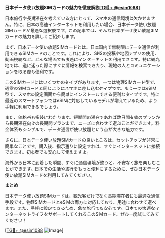 **日本データ使い放題SIMカードの魅力を徹底解説[[TG💪+ @esim1088](https://t.me/s/esim1088)]**

日本旅行や長期滞在を考えている方にとって、スマホの通信環境は欠かせません。特に、日本の高速インターネットを利用したい場合、日本データ使い放題SIMカードが最適な選択肢です。この記事では、そんな日本データ使い放題SIMカードの魅力を詳しくご紹介します。

まず、日本データ使い放題SIMカードとは、日本国内で無制限にデータ通信が利用できるSIMカードのことです。これにより、SNSの投稿や地図アプリの使用、動画視聴など、どんな場面でも快適にインターネットを利用できます。特に観光地では、道に迷った際にすぐに情報を検索できたり、現地の人とコミュニケーションを取る際も便利です。

このSIMカードにはいくつかのタイプがあります。一つは物理SIMカード型で、通常のSIMカードと同じようにスマホに差し込むタイプです。もう一つはeSIM型で、スマホの設定画面から簡単にインストールできる便利なタイプです。特に最近のスマートフォンではeSIMに対応しているモデルが増えているため、より手軽に利用できるでしょう。

また、価格帯も多岐にわたります。短期間の滞在であれば数日間有効のプランから長期滞在向けの長期間プランまで、ニーズに合わせて選ぶことができます。料金体系もシンプルで、データ通信が使い放題という点が大きな魅力です。

さらに、日本データ使い放題SIMカードの良いところは、セットアップが非常に簡単なことです。購入後、指示通りに設定すれば、すぐにインターネットに接続できます。初心者でも安心して使えますよ。

海外から日本に到着した瞬間、すぐに通信環境が整うと、不安なく旅を楽しむことができます。日本での生活や旅行をもっと便利にするために、ぜひ日本データ使い放題SIMカードを利用してみてください。

**まとめ**

日本データ使い放題SIMカードは、観光客だけでなく長期滞在者にも最適な通信手段です。物理SIMカードとeSIMの両方に対応しており、用途に合わせて選べます。また、手軽に設定できるため、急な旅行でも安心です。日本での快適なインターネットライフをサポートしてくれるこのSIMカード、ぜひ一度試してみてください！

[[TG💪+ @esim1088](https://t.me/s/esim1088) ![Image](https://i.postimg.cc/Y0z9fWf4/image.png)]